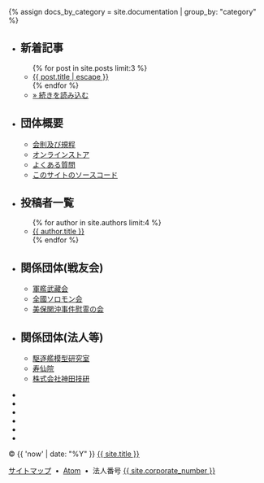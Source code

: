 {% assign docs_by_category = site.documentation | group_by: "category" %}
<div id="footer" class="footer" role="contentinfo" aria-label="Site footer">
    <div class="navigation" role="navigation" aria-label="Footer links">
        <ul role="menubar" aria-label="Footer links menubar" class="horizontal-list">
            <li role="menuitem" aria-label="Blog" class="item">
<h2>新着記事</h2>
                <ul role="menu" aria-hidden="true" aria-label="Blog link">
                    {% for post in site.posts limit:3 %}
<li role="listitem" aria-label="Blog link item"><a href="{{ post.url | relative_url }}" role="link" aria-label="{{ post.title | escape }}">{{ post.title | escape }}</a></li>
                    {% endfor %}
<li role="listitem" aria-label="Blog link item"><a href="{{ '/blog' | relative_url }}" role="link" aria-label="Read more">&raquo; 続きを読み込む</a></li>
                </ul>
            </li>
            <li role="menuitem" aria-label="Organization" class="item">
<h2>団体概要</h2>
                <ul role="menu" aria-hidden="true" aria-label="Organization link">
<li role="listitem" aria-label="Organization link item"><a href="{{ site.url }}{{ '/rules/' | relative_url }}" role="link" aria-label="Rules">会則及び規程</a></li>
<li role="listitem" aria-label="Organization link item"><a href="https://kikuzukikai.booth.pm" target="_blank" rel="noopener" role="link" aria-label="Store">オンラインストア</a></li>
<li role="listitem" aria-label="Organization link item"><a href="{{ site.url }}{{ '/docs/faq.html' | relative_url }}" role="link" aria-label="FAQ">よくある質問</a></li>
<li role="listitem" aria-label="Organization link item"><a href="{{ site.github.repository_url }}" target="_blank" rel="noopener" role="link" aria-label="GitHub">このサイトのソースコード</a></li>
                </ul>
            </li>
            <li role="menuitem" aria-label="Organization" class="item">
<h2>投稿者一覧</h2>
<ul>
{% for author in site.authors limit:4 %}
<li role="listitem" aria-label="Author link item"><a href="{{ author.url }}">{{ author.title }}</a></li>
{% endfor %}
</ul>
            </li>
            <li role="menuitem" aria-label="Connect" class="item">
<h2>関係団体(戦友会)</h2>
                <ul role="menu" aria-hidden="true" aria-label="Connect link">

<li role="listitem" aria-label="Connect link item"><a href="https://gunkanmusashikai.org/" target="_blank" rel="noopener" role="link">軍艦武藏会</a></li>
<li role="listitem" aria-label="Connect link item"><a href="https://japan-solomon.com/" target="_blank" rel="noopener" role="link">全國ソロモン会</a></li>
<li role="listitem" aria-label="Connect link item"><a href="https://gojikai1927.wixsite.com/mihonoseki" target="_blank" rel="noopener" role="link">美保関沖事件慰霊の会</a></li>
                </ul>
            </li>
            <li role="menuitem" aria-label="Connect" class="item">
<h2>関係団体(法人等)</h2>
                <ul role="menu" aria-hidden="true" aria-label="Connect link">

<li role="listitem" aria-label="Connect link item"><a href="https://ddmlabo014.wixsite.com/ddmlabo" target="_blank" rel="noopener" role="link">駆逐艦模型研究室</a></li>
<li role="listitem" aria-label="Connect link item"><a href="https://www.jusenin.or.jp/" target="_blank" rel="noopener" role="link">寿仙院</a></li>
<li role="listitem" aria-label="Connect link item"><a href="http://www.kanda-giken.co.jp/" target="_blank" rel="noopener" role="link">株式会社神田技研</a></li>
                </ul>
            </li>
        </ul>
    </div>
    <div class="socials"  role="navigation" aria-label="Social links">
        <ul role="menu" aria-hidden="true" aria-label="Social link">
<li role="listitem" aria-label="Social link item"><a href="https://www.youtube.com/channel/{{ site.youtube_channel }}" target="_blank" rel="noopener" role="link" aria-label="YouTube"><i class="fa-youtube fa-2x"></i></a></li>
<li role="listitem" aria-label="Social link item"><a href="https://www.blockchain.com/btc/address/{{ site.bitcoin_address }}" target="_blank" rel="noopener" role="link" aria-label="Bitcoin"><i class="fa-bitcoin fa-2x"></i></a></li>
<li role="listitem" aria-label="Social link item"><a href="https://twitter.com/{{ site.github.owner_name }}" target="_blank" rel="noopener" role="link" aria-label="Twitter"><i class="fa-twitter fa-2x"></i></a></li>
<li role="listitem" aria-label="Social link item"><a href="https://www.facebook.com/{{ site.github.owner_name }}" target="_blank" rel="noopener" role="link" aria-label="Facebook"><i class="fa-facebook fa-2x"></i></a></li>
<li role="listitem" aria-label="Social link item"><a href="https://www.instagram.com/{{ site.github.owner_name }}" target="_blank" rel="noopener" role="link" aria-label="Instagram"><i class="fa-instagram fa-2x"></i></a></li>
<li role="listitem" aria-label="Social link item"><a href="{{ site.github.owner_url }}" target="_blank" rel="noopener" role="link" aria-label="GitHub"><i class="fa-github fa-2x"></i></a></li>
        </ul>
    </div>
    <div class="copyright" role="contentinfo" aria-label="Copyright"><p class="copyright">&copy;&nbsp;{{ 'now' | date: "%Y" }}&nbsp;<a href="{{ site.url }}">{{ site.title }}</a></p>
        <div class="right">
<a href="{{ '/sitemap.xml' | relative_url }}" target="_blank" rel="noopener" role="link" aria-label="Site map">サイトマップ</a>
&nbsp;&bull;&nbsp;
<a href="{{ site.github.repository_url }}/commits/master.atom" target="_blank" rel="noopener" role="link" aria-label="Atom">Atom</a>
&nbsp;&bull;&nbsp;
法人番号&nbsp;<a href="https://www.houjin-bangou.nta.go.jp/henkorireki-johoto.html?selHouzinNo={{ site.corporate_number }}" target="_blank" rel="noopener" role="link" aria-label="Corporate number">{{ site.corporate_number }}</a>
        </div>
    </div>
</div>
